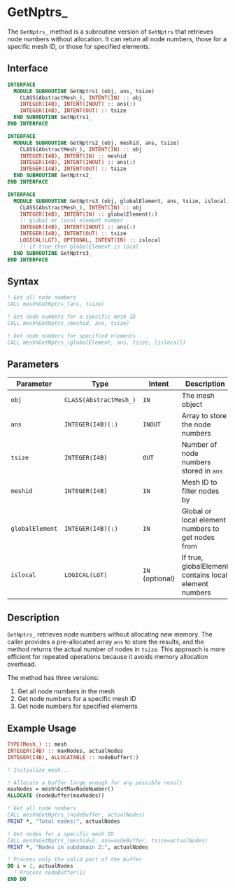 # GetNptrs_

The `GetNptrs_` method is a subroutine version of `GetNptrs` that retrieves node numbers without allocation. It can return all node numbers, those for a specific mesh ID, or those for specified elements.

## Interface

```fortran
INTERFACE
  MODULE SUBROUTINE GetNptrs1_(obj, ans, tsize)
    CLASS(AbstractMesh_), INTENT(IN) :: obj
    INTEGER(I4B), INTENT(INOUT) :: ans(:)
    INTEGER(I4B), INTENT(OUT) :: tsize
  END SUBROUTINE GetNptrs1_
END INTERFACE

INTERFACE
  MODULE SUBROUTINE GetNptrs2_(obj, meshid, ans, tsize)
    CLASS(AbstractMesh_), INTENT(IN) :: obj
    INTEGER(I4B), INTENT(IN) :: meshid
    INTEGER(I4B), INTENT(INOUT) :: ans(:)
    INTEGER(I4B), INTENT(OUT) :: tsize
  END SUBROUTINE GetNptrs2_
END INTERFACE

INTERFACE
  MODULE SUBROUTINE GetNptrs3_(obj, globalElement, ans, tsize, islocal)
    CLASS(AbstractMesh_), INTENT(IN) :: obj
    INTEGER(I4B), INTENT(IN) :: globalElement(:)
    !! global or local element number
    INTEGER(I4B), INTENT(INOUT) :: ans(:)
    INTEGER(I4B), INTENT(OUT) :: tsize
    LOGICAL(LGT), OPTIONAL, INTENT(IN) :: islocal
    !! if true then globalElement is local
  END SUBROUTINE GetNptrs3_
END INTERFACE
```

## Syntax

```fortran
! Get all node numbers
CALL mesh%GetNptrs_(ans, tsize)

! Get node numbers for a specific mesh ID
CALL mesh%GetNptrs_(meshid, ans, tsize)

! Get node numbers for specified elements
CALL mesh%GetNptrs_(globalElement, ans, tsize, [islocal])
```

## Parameters

| Parameter       | Type                   | Intent          | Description                                           |
| --------------- | ---------------------- | --------------- | ----------------------------------------------------- |
| `obj`           | `CLASS(AbstractMesh_)` | `IN`            | The mesh object                                       |
| `ans`           | `INTEGER(I4B)(:)`      | `INOUT`         | Array to store the node numbers                       |
| `tsize`         | `INTEGER(I4B)`         | `OUT`           | Number of node numbers stored in `ans`                |
| `meshid`        | `INTEGER(I4B)`         | `IN`            | Mesh ID to filter nodes by                            |
| `globalElement` | `INTEGER(I4B)(:)`      | `IN`            | Global or local element numbers to get nodes from     |
| `islocal`       | `LOGICAL(LGT)`         | `IN` (optional) | If true, globalElement contains local element numbers |

## Description

`GetNptrs_` retrieves node numbers without allocating new memory. The caller provides a pre-allocated array `ans` to store the results, and the method returns the actual number of nodes in `tsize`. This approach is more efficient for repeated operations because it avoids memory allocation overhead.

The method has three versions:

1. Get all node numbers in the mesh
2. Get node numbers for a specific mesh ID
3. Get node numbers for specified elements

## Example Usage

```fortran
TYPE(Mesh_) :: mesh
INTEGER(I4B) :: maxNodes, actualNodes
INTEGER(I4B), ALLOCATABLE :: nodeBuffer(:)

! Initialize mesh...

! Allocate a buffer large enough for any possible result
maxNodes = mesh%GetMaxNodeNumber()
ALLOCATE (nodeBuffer(maxNodes))

! Get all node numbers
CALL mesh%GetNptrs_(nodeBuffer, actualNodes)
PRINT *, "Total nodes:", actualNodes

! Get nodes for a specific mesh ID
CALL mesh%GetNptrs_(meshid=2, ans=nodeBuffer, tsize=actualNodes)
PRINT *, "Nodes in subdomain 2:", actualNodes

! Process only the valid part of the buffer
DO i = 1, actualNodes
  ! Process nodeBuffer(i)
END DO
```
